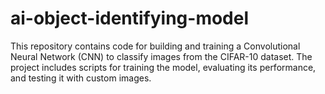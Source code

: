 # ai-object-identifying-model
This repository contains code for building and training a Convolutional Neural Network (CNN) to classify images from the CIFAR-10 dataset. The project includes scripts for training the model, evaluating its performance, and testing it with custom images.

